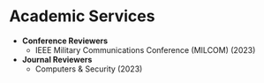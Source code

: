 
# Academic Services
- **Conference Reviewers**
  - IEEE Military Communications Conference (MILCOM) (2023)
- **Journal Reviewers**
  - Computers & Security (2023)
